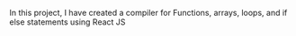 In this project, I have created a compiler for Functions, arrays, loops, and if else statements using React JS 
